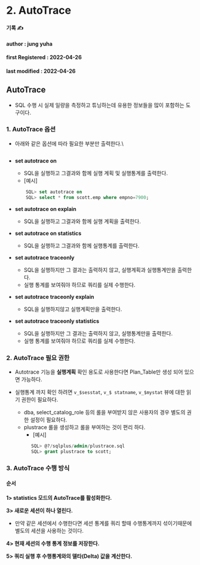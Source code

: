 # 2. AutoTrace

**기록 ✍️**

#### author : jung yuha

#### **first Registered : 2022-04-26**

#### last modified : **2022-04-26**

## AutoTrace <a href="#autotrace" id="autotrace"></a>

* SQL 수행 시 실제 일량을 측정하고 튜닝하는데 유용한 정보들을 많이 포함하는 도구이다.

### 1. AutoTrace 옵션 <a href="#1-autotrace" id="1-autotrace"></a>

*   아래와 같은 옵션에 따라 필요한 부분만 출력한다.\


    <figure><img src="https://velog.velcdn.com/images/yooha9621/post/36ce3111-1c06-4106-b2a5-29ad718cbe62/image.png" alt=""><figcaption></figcaption></figure>
*   **set autotrace on**

    * SQL을 실행하고 그결과와 함께 실행 계획 및 실행통계를 출력한다.
    * \[예시]

    ```sql
        SQL> set autotrace on
        SQL> select * from scott.emp where empno=7900;
    ```
* **set autotrace on explain**
  * SQL을 실행하고 그결과와 함께 실행 계획을 출력한다.
* **set autotrace on statistics**
  * SQL을 실행하고 그결과와 함께 실행통계를 출력한다.
* **set autotrace traceonly**
  * SQL을 실행하지만 그 결과는 출력하지 않고, 실행계획과 실행통계만을 출력한다.
  * 실행 통계를 보여줘야 하므로 쿼리를 실제 수행한다.
* **set autotrace traceonly explain**
  * SQL을 실행하지않고 실행계획만을 출력한다.
* **set autotrace traceonly statistics**
  * SQL을 실행하지만 그 결과는 출력하지 않고, 실행통계만을 출력한다.
  * 실행 통계를 보여줘야 하므로 쿼리를 실제 수행한다.

### 2. AutoTrace 필요 권한 <a href="#2-autotrace" id="2-autotrace"></a>

* Autotrace 기능을 **실행계획** 확인 용도로 사용한다면 Plan\_Table만 생성 되어 있으면 가능하다.
*   실행통계 까지 확인 하려면 `v_$sesstat`, `v_$ statname`, `v_$mystat` 뷰에 대한 읽기 권한이 필요하다.

    * dba, select\_catalog\_role 등의 롤을 부여받지 않은 사용자의 경우 별도의 권한 설정이 필요하다.
    * plustrace 롤을 생성하고 롤을 부여하는 것이 편리 하다.
      * \[예시]

    ```sql
          SQL> @?/sqlplus/admin/plustrace.sql
          SQL> grant plustrace to scott;
    ```

### 3. AutoTrace 수행 방식 <a href="#3-autotrace" id="3-autotrace"></a>

#### 순서 <a href="#undefined" id="undefined"></a>

**1> statistics 모드의 AutoTrace를 활성화한다.**

**3> 새로운 세션이 하나 열린다.**

* 만약 같은 세션에서 수행한다면 세션 통계를 쿼리 할때 수행통계까지 섞이기때문에 별도의 세션을 사용하는 것이다.

**4> 현재 세션의 수행 통계 정보를 저장한다.**

**5> 쿼리 실행 후 수행통계와의 델타(Delta) 값을 계산한다.**
